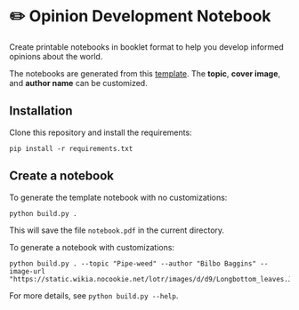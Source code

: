 # ✏️ Opinion Development Notebook

Create printable notebooks in booklet format to help you develop informed opinions about the world.

The notebooks are generated from this [template](./notebook.pdf). The **topic**, **cover image**, and **author name** can be customized.

## Installation

Clone this repository and install the requirements:

```{sh}
pip install -r requirements.txt
```

## Create a notebook

To generate the template notebook with no customizations:

```{sh}
python build.py .
```

This will save the file `notebook.pdf` in the current directory.

To generate a notebook with customizations:

```{sh}
python build.py . --topic "Pipe-weed" --author "Bilbo Baggins" --image-url "https://static.wikia.nocookie.net/lotr/images/d/d9/Longbottom_leaves.JPG"
```

For more details, see `python build.py --help`.